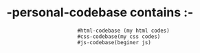 # -personal-codebase contains :- 
                           #html-codebase (my html codes)
                           #css-codebase(my css codes)
                           #js-codebase(beginer js)
                           